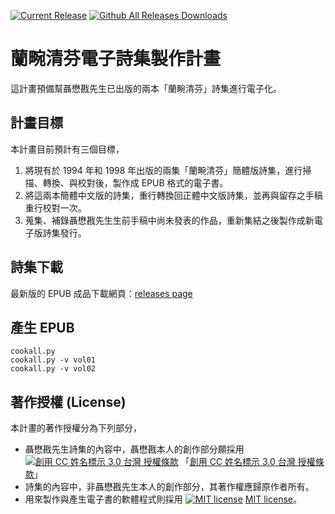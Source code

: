 [![Current Release](https://img.shields.io/github/release/jlnieh/sweetsmelloforchid.svg)](https://github.com/jlnieh/sweetsmelloforchid/releases/latest)
[![Github All Releases Downloads](https://img.shields.io/github/downloads/jlnieh/sweetsmelloforchid/total.svg?colorB=A9A9A9)](https://github.com/jlnieh/sweetsmelloforchid/releases/)

# 蘭畹清芬電子詩集製作計畫
這計畫預備幫聶懋戡先生已出版的兩本「蘭畹清芬」詩集進行電子化。

## 計畫目標
本計畫目前預計有三個目標，
1. 將現有於 1994 年和 1998 年出版的兩集「蘭畹清芬」簡體版詩集，進行掃描、轉換、與校對後，製作成 EPUB 格式的電子書。
2. 將這兩本簡體中文版的詩集，重行轉換回正體中文版詩集，並再與留存之手稿重行校對一次。
3. 蒐集、補錄聶懋戡先生生前手稿中尚未發表的作品，重新集結之後製作成新電子版詩集發行。

## 詩集下載
最新版的 EPUB 成品下載網頁：[releases page](https://github.com/jlnieh/sweetsmelloforchid/releases)

## 產生 EPUB
```
cookall.py
cookall.py -v vol01
cookall.py -v vol02
```
## 著作授權 (License)
本計畫的著作授權分為下列部分，
* 聶懋戡先生詩集的內容中，聶懋戡本人的創作部分願採用 [![創用 CC 姓名標示 3.0 台灣 授權條款](https://i.creativecommons.org/l/by/3.0/tw/88x31.png)](https://creativecommons.org/licenses/by/3.0/tw//) 「[創用 CC 姓名標示 3.0 台灣 授權條款](https://creativecommons.org/licenses/by/3.0/tw//)」
* 詩集的內容中，非聶懋戡先生本人的創作部分，其著作權應歸原作者所有。
* 用來製作與產生電子書的軟體程式則採用 [![MIT license](https://img.shields.io/github/license/jlnieh/sweetsmelloforchid.svg)](LICENSE) [MIT license](LICENSE)。

